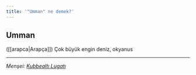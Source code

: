 ```yaml
---
title: '"Umman" ne demek?'
---
```


## Umman
([[arapca|Arapça]]) Çok büyük engin deniz, okyanus

---
*Menşei: [Kubbealtı Lugatı](https://www.lugatim.com/s/Umman)*
